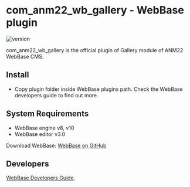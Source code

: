 # com_anm22_wb_gallery - WebBase plugin
![version](https://img.shields.io/badge/version-3.4-blue)

com_anm22_wb_gallery is the official plugin of Gallery module of ANM22 WebBase CMS.

## Install
*	Copy plugin folder inside WebBase plugins path. Check the WebBase developers guide to find out more.

## System Requirements
*	WebBase engine v8, v10
*	WebBase editor v3.0

Download WebBase: [WebBase on GitHub](https://github.com/ANM22/WebBase)

## Developers
[WebBase Developers Guide](https://www.anm22.it/it/webbase-developers/).